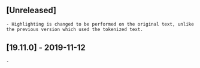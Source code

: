## [Unreleased]
    - Highlighting is changed to be performed on the original text, unlike the previous version which used the tokenized text.

## [19.11.0] - 2019-11-12
    - 
